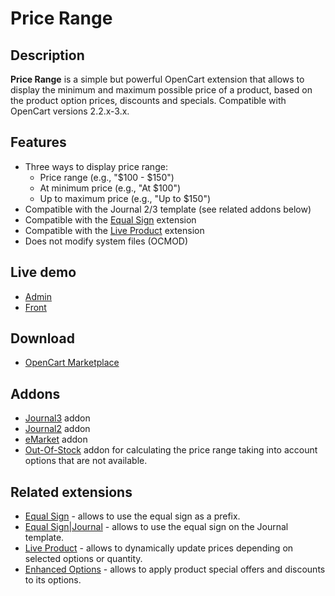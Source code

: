 # Price Range

## Description
**Price Range** is a simple but powerful OpenCart extension that allows to display the minimum and maximum possible price of a product, based on the product option prices, discounts and specials.
Compatible with OpenCart versions 2.2.x-3.x.

## Features
* Three ways to display price range:
    - Price range (e.g., "$100 - $150")
    - At minimum price (e.g., "At $100")
    - Up to maximum price (e.g., "Up to $150")
* Compatible with the Journal 2/3 template (see related addons below)
* Compatible with the [Equal Sign](https://www.opencart.com/index.php?route=marketplace/extension/info&extension_id=34383) extension
* Compatible with the [Live Product](https://www.opencart.com/index.php?route=marketplace/extension/info&extension_id=36005) extension
* Does not modify system files (OCMOD)

## Live demo
* [Admin](http://ocmod.freevar.com/oc3020/b/admin/index.php?route=extension/module/price_range)
* [Front](http://ocmod.freevar.com/oc3020/b)

## Download
* [OpenCart Marketplace](https://www.opencart.com/index.php?route=marketplace/extension/info&extension_id=38331)

## Addons
* [Journal3](https://github.com/ocmod-space/ocmod-price-range/raw/main/add/journal3/zip/price-range--journal3.ocmod.zip) addon
* [Journal2](https://github.com/ocmod-space/ocmod-price-range/raw/main/add/journal2/zip/price-range--journal2.ocmod.zip) addon
* [eMarket](https://github.com/ocmod-space/ocmod-price-range/raw/main/add/emarket/zip/price-range--emarket.ocmod.zip]) addon
* [Out-Of-Stock](https://github.com/ocmod-space/ocmod-price-range/raw/main/add/out-of-stock/zip/price-range--out-of-stock.ocmod.zip]) addon for calculating the price range taking into account options that are not available.

## Related extensions
* [Equal Sign](https://www.opencart.com/index.php?route=marketplace/extension/info&extension_id=34383) - allows to use the equal sign as a prefix.
* [Equal Sign|Journal](https://www.opencart.com/index.php?route=marketplace/extension/info&extension_id=38532) - allows to use the equal sign on the Journal template.
* [Live Product](https://www.opencart.com/index.php?route=marketplace/extension/info&extension_id=36005) - allows to dynamically update prices depending on selected options or quantity.
* [Enhanced Options](https://www.opencart.com/index.php?route=marketplace/extension/info&extension_id=40391) - allows to apply product special offers and discounts to its options.
